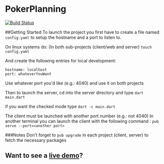 PokerPlanning
=============
[![Build Status](https://drone.io/github.com/ArcBees/poker-planning/status.png)](https://drone.io/github.com/ArcBees/poker-planning/latest)

##Getting Started
To launch the project you first have to create a file named `config.yaml` to setup the hostname and a port to listen to.

On linux systems do:
(In both sub-projects (client/web and server)
`touch config.yaml`

And create the following entries for local development:
```
hostname: localhost
port: whateverYouWant
```

Use whatever port you'd like (e.g.: 4040) and use it on both projects

Then to launch the server, cd into the server directory and type `dart main.dart`

if you want the checked mode type `dart -c main.dart`

The client must be launched with another port number (e.g.: not 4040)
In another terminal you can launch the client with the following command : `pub serve --port=<another port>`

###Notes
Don't forget to `pub upgrade` in each project (client, server) to fetch the necessary packages

## Want to see a [live demo](http://pokerplanning.stacktrace.ca)?
